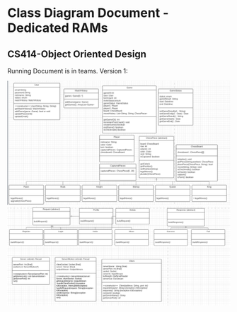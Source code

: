 # Class Diagram Document - Dedicated RAMs
## CS414-Object Oriented Design

Running Document is in teams.
Version 1:

![](../ClassDiagrams1.PNG)
![](../ClassDiagrams2.PNG)
